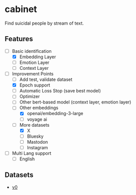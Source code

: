 # cabinet

Find suicidal people by stream of text.

## Features

- [ ] Basic identification
  - [x] Embedding Layer
  - [ ] Emotion Layer
  - [ ] Context Layer
- [ ] Improvement Points
  - [ ] Add test, validate dataset
  - [x] Epoch support
  - [ ] Automatic Loss Stop (save best model)
  - [ ] Optimizer
  - [ ] Other bert-based model (context layer, emotion layer)
  - [ ] Other embeddings
    - [x] openai/embedding-3-large
    - [ ] voyage ai
  - [ ] More datasets
    - [x] X
    - [ ] Bluesky
    - [ ] Mastodon
    - [ ] Instagram
- [ ] Multi Lang support
  - [ ] English

## Datasets

- [v0](https://minio.misile.xyz/noa/datasets/cabinet_v0.tar.zst)

